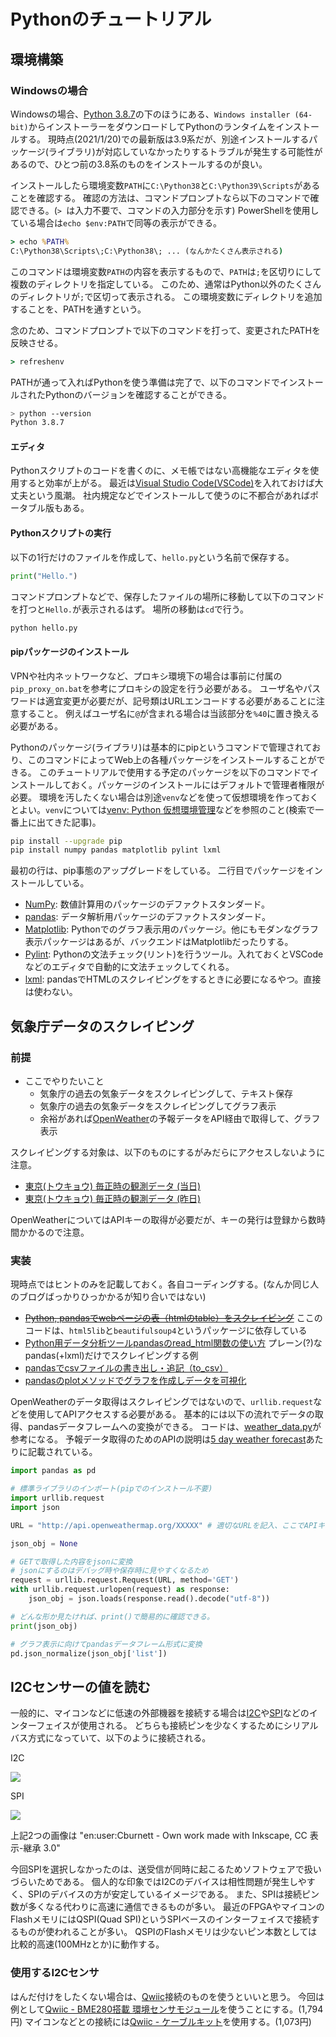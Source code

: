 # Pythonのチュートリアル

## 環境構築

### Windowsの場合

Windowsの場合、[Python 3.8.7](https://www.python.org/downloads/release/python-387/)の下のほうにある、`Windows installer (64-bit)`からインストーラーをダウンロードしてPythonのランタイムをインストールする。
現時点(2021/1/20)での最新版は3.9系だが、別途インストールするパッケージ(ライブラリ)が対応していなかったりするトラブルが発生する可能性があるので、ひとつ前の3.8系のものをインストールするのが良い。

インストールしたら環境変数`PATH`に`C:\Python38`と`C:\Python39\Scripts`があることを確認する。
確認の方法は、コマンドプロンプトなら以下のコマンドで確認できる。(`> `は入力不要で、コマンドの入力部分を示す)
PowerShellを使用している場合は`echo $env:PATH`で同等の表示ができる。

```bat
> echo %PATH%
C:\Python38\Scripts\;C:\Python38\; ... (なんかたくさん表示される)
```

このコマンドは環境変数`PATH`の内容を表示するもので、`PATH`は`;`を区切りにして複数のディレクトリを指定している。
このため、通常はPython以外のたくさんのディレクトリが`;`で区切って表示される。
この環境変数にディレクトリを追加することを、PATHを通すという。

念のため、コマンドプロンプトで以下のコマンドを打って、変更されたPATHを反映させる。

```bat
> refreshenv
```

PATHが通って入ればPythonを使う準備は完了で、以下のコマンドでインストールされたPythonのバージョンを確認することができる。

```sh
> python --version
Python 3.8.7
```

#### エディタ

Pythonスクリプトのコードを書くのに、メモ帳ではない高機能なエディタを使用すると効率が上がる。
最近は[Visual Studio Code(VSCode)](https://azure.microsoft.com/ja-jp/products/visual-studio-code/)を入れておけば大丈夫という風潮。
社内規定などでインストールして使うのに不都合があればポータブル版もある。


#### Pythonスクリプトの実行

以下の1行だけのファイルを作成して、`hello.py`という名前で保存する。

```python
print("Hello.")
```

コマンドプロンプトなどで、保存したファイルの場所に移動して以下のコマンドを打つと`Hello.`が表示されるはず。
場所の移動は`cd`で行う。

```sh
python hello.py
```

#### pipパッケージのインストール

VPNや社内ネットワークなど、プロキシ環境下の場合は事前に付属の`pip_proxy_on.bat`を参考にプロキシの設定を行う必要がある。
ユーザ名やパスワードは適宜変更が必要だが、記号類はURLエンコードする必要があることに注意すること。
例えばユーザ名に`@`が含まれる場合は当該部分を`%40`に置き換える必要がある。

Pythonのパッケージ(ライブラリ)は基本的にpipというコマンドで管理されており、このコマンドによってWeb上の各種パッケージをインストールすることができる。
このチュートリアルで使用する予定のパッケージを以下のコマンドでインストールしておく。パッケージのインストールにはデフォルトで管理者権限が必要。
環境を汚したくない場合は別途`venv`などを使って仮想環境を作っておくとよい。`venv`については[venv: Python 仮想環境管理](https://qiita.com/fiftystorm36/items/b2fd47cf32c7694adc2e)などを参照のこと(検索で一番上に出てきた記事)。

```sh
pip install --upgrade pip
pip install numpy pandas matplotlib pylint lxml
```

最初の行は、pip事態のアップグレードをしている。
二行目でパッケージをインストールしている。

* [NumPy](https://numpy.org/): 数値計算用のパッケージのデファクトスタンダード。
* [pandas](https://pandas.pydata.org/): データ解析用パッケージのデファクトスタンダード。
* [Matplotlib](https://matplotlib.org/): Pythonでのグラフ表示用のパッケージ。他にもモダンなグラフ表示パッケージはあるが、バックエンドはMatplotlibだったりする。
* [Pylint](https://www.pylint.org/): Pythonの文法チェック(リント)を行うツール。入れておくとVSCodeなどのエディタで自動的に文法チェックしてくれる。
* [lxml](https://lxml.de/): pandasでHTMLのスクレイピングをするときに必要になるやつ。直接は使わない。

## 気象庁データのスクレイピング

### 前提

* ここでやりたいこと
    + 気象庁の過去の気象データをスクレイピングして、テキスト保存
    + 気象庁の過去の気象データをスクレイピングしてグラフ表示
    + 余裕があれば[OpenWeather](https://openweathermap.org)の予報データをAPI経由で取得して、グラフ表示

スクレイピングする対象は、以下のものにするがみだらにアクセスしないように注意。

* [東京(トウキョウ) 毎正時の観測データ (当日)](https://www.jma.go.jp/jp/amedas_h/today-44132.html?areaCode=000&groupCode=30)
* [東京(トウキョウ) 毎正時の観測データ (昨日)](https://www.jma.go.jp/jp/amedas_h/yesterday-44132.html?areaCode=000&groupCode=30)

OpenWeatherについてはAPIキーの取得が必要だが、キーの発行は登録から数時間かかるので注意。


### 実装

現時点ではヒントのみを記載しておく。各自コーディングする。(なんか同じ人のブログばっかりひっかかるが知り合いではない)

* ~~[Python, pandasでwebページの表（htmlのtable）をスクレイピング](https://note.nkmk.me/python-pandas-web-html-table-scraping/)~~ ここのコードは、`html5lib`と`beautifulsoup4`というパッケージに依存している
* [Python用データ分析ツールpandasのread_html関数の使い方](https://shirabeta.net/How-To-Use-pandas.read_html.html) プレーン(?)なpandas(+lxml)だけでスクレイピングする例
* [pandasでcsvファイルの書き出し・追記（to_csv）](https://note.nkmk.me/python-pandas-to-csv/)
* [pandasのplotメソッドでグラフを作成しデータを可視化](https://note.nkmk.me/python-pandas-plot/)

OpenWeatherのデータ取得はスクレイピングではないので、`urllib.request`などを使用してAPIアクセスする必要がある。
基本的には以下の流れでデータの取得、pandasデータフレームへの変換ができる。
コードは、[weather_data.py](https://github.com/nv-h/i2c_env_sensors/blob/master/openweathermap/weather_data.py)が参考になる。
予報データ取得のためのAPIの説明は[5 day weather forecast](https://openweathermap.org/forecast5)あたりに記載されている。

```python
import pandas as pd

# 標準ライブラリのインポート(pipでのインストール不要)
import urllib.request
import json

URL = "http://api.openweathermap.org/XXXXX" # 適切なURLを記入、ここでAPIキーも必要

json_obj = None

# GETで取得した内容をjsonに変換
# jsonにするのはデバッグ時や保存時に見やすくなるため
request = urllib.request.Request(URL, method='GET')
with urllib.request.urlopen(request) as response:
    json_obj = json.loads(response.read().decode("utf-8"))

# どんな形か見たければ、print()で簡易的に確認できる。
print(json_obj)

# グラフ表示に向けてpandasデータフレーム形式に変換
pd.json_normalize(json_obj['list'])
```


## I2Cセンサーの値を読む

一般的に、マイコンなどに低速の外部機器を接続する場合は[I2C](https://ja.wikipedia.org/wiki/I2C)や[SPI](https://ja.wikipedia.org/wiki/%E3%82%B7%E3%83%AA%E3%82%A2%E3%83%AB%E3%83%BB%E3%83%9A%E3%83%AA%E3%83%95%E3%82%A7%E3%83%A9%E3%83%AB%E3%83%BB%E3%82%A4%E3%83%B3%E3%82%BF%E3%83%95%E3%82%A7%E3%83%BC%E3%82%B9)などのインターフェイスが使用される。
どちらも接続ピンを少なくするためにシリアルバス方式になっていて、以下のように接続される。

I2C

![](images/I2C.svg)

SPI

![](images/SPI_three_slaves.svg)

上記2つの画像は "en:user:Cburnett - Own work made with Inkscape, CC 表示-継承 3.0"

今回SPIを選択しなかったのは、送受信が同時に起こるためソフトウェアで扱いづらいためである。
個人的な印象ではI2Cのデバイスは相性問題が発生しやすく、SPIのデバイスの方が安定しているイメージである。
また、SPIは接続ピン数が多くなる代わりに高速に通信できるものが多い。
最近のFPGAやマイコンのFlashメモリにはQSPI(Quad SPI)というSPIベースのインターフェイスで接続するものが使われることが多い。
QSPIのFlashメモリは少ないピン本数としては比較的高速(100MHzとか)に動作する。


### 使用するI2Cセンサ

はんだ付けをしたくない場合は、[Qwiic](https://www.sparkfun.com/qwiic)接続のものを使うといいと思う。
今回は例として[Qwiic - BME280搭載 環境センサモジュール](https://www.switch-science.com/catalog/5862/)を使うことにする。(1,794円)
マイコンなどとの接続には[Qwiic - ケーブルキット](https://www.switch-science.com/catalog/5964/)を使用する。(1,073円)


